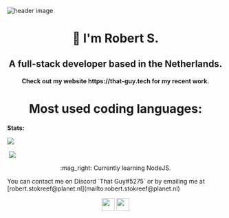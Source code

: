 ![header image](https://i.imgur.com/qWncCzY.png)

<h1 align="center" style="font-weight: bold;">👋 I'm Robert S.</h1>
<h2 align="center">A full-stack developer based in the Netherlands.</h2>
<h4 align="center">Check out my website https://that-guy.tech for my recent work.</h4>

<h1 align="center">Most used coding languages:</h1>

**Stats:**  

<img src="https://github-readme-stats.vercel.app/api/top-langs/?username=wallvon&layout=compact&theme=radical" />

<p>&nbsp;<img align="center" src="https://github-readme-stats.vercel.app/api?username=wallvon&show_icons=true&theme=radical" /></p>

<p align="center">
:mag_right: Currently learning NodeJS.
</p>
You can contact me on Discord `That Guy#5275` or by emailing me at [robert.stokreef@planet.nl](mailto:robert.stokreef@planet.nl)

<p align="center">
<a href="https://twitter.com/ThatGuy5275" target="blank"><img align="center" src="https://cdn.jsdelivr.net/npm/simple-icons@3.0.1/icons/twitter.svg" height="30" width="30" /></a>
<a href="https://discord.gg/qy9SKfg" target="blank"><img align="center" src="https://cdn.jsdelivr.net/npm/simple-icons@3.0.1/icons/discord.svg" height="30" width="30" /></a>
</p>
